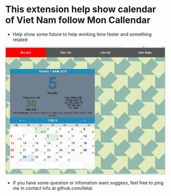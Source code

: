 # This extension help show calendar of Viet Nam follow Mon Callendar

* Help show some future to help working time faster and something related

 ![Img](https://github.com/iletai/VietNamCalendar/blob/master/img/screenshot.png "screenshot")

- If you have some question or infomation want suggess, feel free to ping me in contact info at github.com/iletai


